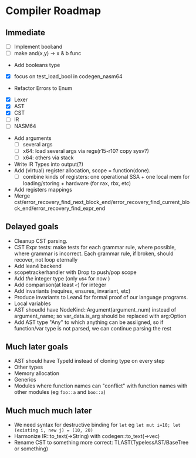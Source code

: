 # Compiler Roadmap

## Immediate
* [ ] Implement bool:and 
* [ ] make and(x,y) -> x & b func
* Add booleans type
 * [x] focus on test_load_bool in codegen_nasm64
* Refactor Errors to Enum
 * [x] Lexer
 * [x] AST
 * [X] CST
 * [ ] IR
 * [ ] NASM64
* Add arguments
  * [ ] several args 
  * [ ] x64: load several args via regs(r15-r10? copy sysv?)
  * [ ] x64: others via stack
* Write IR Types into output(?)
* Add (virtual) register allocation, scope = function(done). 
   * [ ] combine kinds of registers: one operational SSA + one local mem for loading/storing + hardware (for rax, rbx, etc)
* Add registers mappings
* Merge cst/error_recovery_find_next_block_end/error_recovery_find_current_block_end/error_recovery_find_expr_end


## Delayed goals
* Cleanup CST parsing.
* CST Expr tests: make tests for each grammar rule, where possible, where grammar is incorrect.  Each grammar rule, if broken, should recover, not loop eternally
* Add lean4 backend
* scopetrackerhandler with Drop to push/pop scope
* Add *the* integer type (only `u64` for now )
* Add comparison(at least `<`) for integer
* Add invariants (requires, ensures, invariant, etc)
* Produce invariants to Lean4 for formal proof of our language programs.
* Local variables
* AST shoudld have NodeKind::Argument(argument_num) instead of argument_name; so var_data.is_arg should be replaced with arg:Option<int>
* Add AST type "Any" to which anything can be assiigned, so if function/var type is not parsed, we can continue parsing the rest

## Much later goals
* AST should have TypeId instead of cloning type on every step
* Other types
* Memory allocation
* Generics
* Modules where function names can "conflict" with function names with other modules (eg `foo::a` and `boo::a`)

## Much much much later
* We need syntax for destructive binding for `let` eg `let mut i=10; let (existing i, new j) = (10, 20)`
* Harmonize IR::to_text(->String) with codegen::to_text(->vec<string>)
* Rename CST to something more correct: TLAST(TypelessAST/BaseTree or something)

